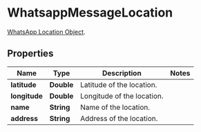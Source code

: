 

# WhatsappMessageLocation

[WhatsApp Location Object](https://developers.facebook.com/docs/whatsapp/cloud-api/reference/messages#location-object).

## Properties

| Name | Type | Description | Notes |
|------------ | ------------- | ------------- | -------------|
|**latitude** | **Double** | Latitude of the location. |  |
|**longitude** | **Double** | Longitude of the location. |  |
|**name** | **String** | Name of the location. |  |
|**address** | **String** | Address of the location. |  |



